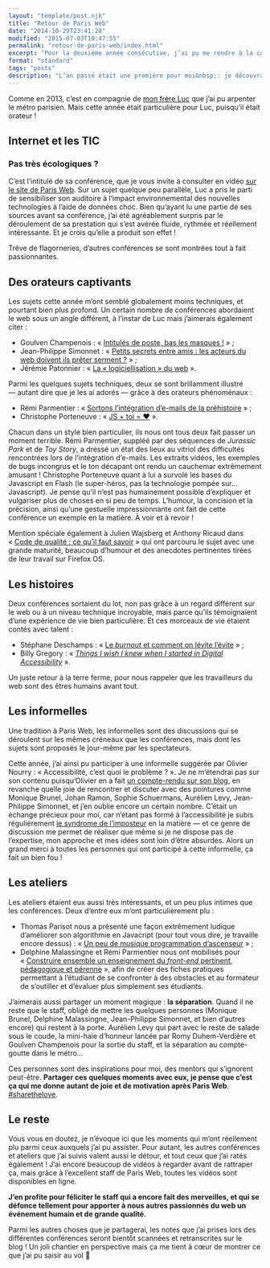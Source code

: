 ```yaml
---
layout: "template/post.njk"
title: "Retour de Paris Web"
date: "2014-10-29T23:41:28"
modified: "2015-07-03T10:47:55"
permalink: "retour-de-paris-web/index.html"
excerpt: "Pour la deuxième année consécutive, j’ai pu me rendre à la capitale pour assister à Paris Web. Et une nouvelle fois, ce fut un événement extrêmement enrichissant&nbsp;!"
format: "standard"
tags: "posts"
description: "L’an passé était une première pour moi&nbsp;: je découvrais les conférences, les atelier, les rencontres et discussions enflammées. Cette fois-ci, je n’étais plus le gamin qui ouvre ses cadeaux de Noël mais ça ne m’a pas empêché d’être émerveillé."
---
```

Comme en 2013, c’est en compagnie de [mon frère Luc](https://www.kloh.ch) que j’ai pu arpenter le métro parisien. Mais cette année était particulière pour Luc, puisqu’il était orateur&nbsp;!

## Internet et les TIC

### Pas très écologiques&nbsp;?

C’est l’intitulé de sa conférence, que je vous invite à consulter en vidéo [sur le site de Paris Web](https://www.paris-web.fr/2014/conferences/internet-et-les-tic-pas-tres-ecologique.php). Sur un sujet quelque peu parallèle, Luc a pris le parti de sensibiliser son auditoire à l’impact environnemental des nouvelles technologies à l’aide de données choc. Bien qu’ayant lu une partie de ses sources avant sa conférence, j’ai été agréablement surpris par le déroulement de sa prestation qui s’est avérée fluide, rythmée et réellement intéressante. Et je crois qu’elle a produit son effet&nbsp;!

Trêve de flagorneries, d’autres conférences se sont montrées tout à fait passionnantes.

## Des orateurs captivants

Les sujets cette année m’ont semblé globalement moins techniques, et pourtant bien plus profond. Un certain nombre de conférences abordaient le web sous un angle différent, à l’instar de Luc mais j’aimerais également citer&nbsp;:

* Goulven Champenois&nbsp;: «&nbsp;[Intitulés de poste, bas les masques&nbsp;!](https://www.paris-web.fr/2014/conferences/intitules-de-poste-bas-les-masques.php)&nbsp;»&nbsp;;
* Jean-Philippe Simonnet&nbsp;: «&nbsp;[Petits secrets entre amis&nbsp;: les acteurs du web doivent ils prêter serment&nbsp;?](https://www.paris-web.fr/2014/conferences/petits-secrets-entre-amis-les-acteurs-du-web-doivent-ils-preter-serment.php)&nbsp;»&nbsp;;
* Jérémie Patonnier&nbsp;: «&nbsp;[La «&nbsp;logiciellisation&nbsp;» du web](https://www.paris-web.fr/2014/conferences/sponsor-clever-age.php)&nbsp;».

Parmi les quelques sujets techniques, deux se sont brillamment illustré —&nbsp;autant dire que je les ai adorés&nbsp;— grâce à des orateurs phénoménaux&nbsp;:

* Rémi Parmentier&nbsp;: «&nbsp;[Sortons l’intégration d’e-mails de la préhistoire](https://www.paris-web.fr/2014/conferences/sortons-de-lenfer-de-lintegration-de-mails.php)&nbsp;»&nbsp;;
* Christophe Porteneuve&nbsp;: «&nbsp;[JS + toi = ♥](https://www.paris-web.fr/2014/conferences/js-plus-toi-egal-coeur.php)&nbsp;».

Chacun dans un style bien particulier, ils nous ont tous deux fait passer un moment terrible. Rémi Parmentier, suppléé par des séquences de _Jurassic Park_ et de _Toy Story_, a dressé un état des lieux au vitriol des difficultés rencontrées lors de l’intégration d’e-mails. Les extraits vidéos, les exemples de bugs incongrus et le ton décapant ont rendu un cauchemar extrêmement amusant&nbsp;! Christophe Porteneuve quant à lui a survolé les bases du Javascript en Flash (le super-héros, pas la technologie pompée sur… Javascript). Je pense qu’il n’est pas humainement possible d’expliquer et vulgariser plus de choses en si peu de temps. L’humour, la concision et la précision, ainsi qu’une gestuelle impressionnante ont fait de cette conférence un exemple en la matière. À voir et à revoir&nbsp;!

Mention spéciale également à Julien Wajsberg et Anthony Ricaud dans «&nbsp;[Code de qualité&nbsp;: ce qu’il faut savoir](https://www.paris-web.fr/2014/conferences/code-de-qualite-ce-quil-faut-savoir.php)&nbsp;» qui ont parcouru le sujet avec une grande maturité, beaucoup d’humour et des anecdotes pertinentes tirées de leur travail sur Firefox OS.

## Les histoires

Deux conférences sortaient du lot, non pas grâce à un regard différent sur le web ou à un niveau technique incroyable, mais parce qu’ils témoignaient d’une expérience de vie bien particulière. Et ces morceaux de vie étaient contés avec talent&nbsp;:

* Stéphane Deschamps&nbsp;: «&nbsp;[Le _burnout_ et comment on lévite l’évite](https://www.paris-web.fr/2014/conferences/le-burnout-et-comment-on-levite.php)&nbsp;»&nbsp;;
* Billy Gregory&nbsp;: «&nbsp;[_Things I wish I knew when I started in Digital Accessibility_](https://www.paris-web.fr/2014/conferences/things-i-wish-i-knew-when-i-started-in-digital-accessibility.php)&nbsp;».

Un juste retour à la terre ferme, pour nous rappeler que les travailleurs du web sont des êtres humains avant tout.

## Les informelles

Une tradition à Paris Web, les informelles sont des discussions qui se déroulent sur les mêmes créneaux que les conférences, mais dont les sujets sont proposés le jour-même par les spectateurs.

Cette année, j’ai ainsi pu participer à une informelle suggérée par Olivier Nourry&nbsp;: «&nbsp;Accessibilité, c’est quoi le problème&nbsp;?&nbsp;». Je ne m’étendrai pas sur son contenu puisqu’Olivier en a fait [un compte-rendu sur son blog](https://accessiblog.fr/2014/10/accessibilite-cest-quoi-le-probleme-retour-sur-mon-informelle-a-paris-web-2014/), en revanche quelle joie de rencontrer et discuter avec des pointures comme Monique Brunel, Johan Ramon, Sophie Schuermans, Aurélien Levy, Jean-Philippe Simonnet, et j’en oublie encore un certain nombre. C’était un échange précieux pour moi, car n’étant pas formé à l’accessibilité je subis régulièrement [le syndrome de l’imposteur](https://fr.wikipedia.org/wiki/Syndrome_de_l%27imposteur) en la matière —&nbsp;et ce genre de discussion me permet de réaliser que même si je ne dispose pas de l’expertise, mon approche et mes idées sont loin d’être absurdes. Alors un grand merci à toutes les personnes qui ont participé à cette informelle, ça fait un bien fou&nbsp;!

## Les ateliers

Les ateliers étaient eux aussi très intéressants, et un peu plus intimes que les conférences. Deux d’entre eux m’ont particulièrement plu&nbsp;:

* Thomas Parisot nous a présenté une façon extrêmement ludique d’améliorer son algorithmie en Javacript (pour tout vous dire, je travaille encore dessus)&nbsp;: «&nbsp;[Un peu de musique programmation d’ascenseur](https://www.paris-web.fr/2014/ateliers/un-peu-de-musique-programmation-dascenseur.php)&nbsp;»&nbsp;;
* Delphine Malassingne et Rémi Parmentier nous ont mobilisés pour «&nbsp;[Construire ensemble un enseignement du _front-end_ pertinent, pédagogique et pérenne](https://www.paris-web.fr/2014/ateliers/construire-ensemble-un-enseignement-du-front-end-pertinent-pedagogique-et-perenne.php)&nbsp;», afin de créer des fiches pratiques permettant à l’étudiant de se confronter à des obstacles et au formateur de s’outiller et d’évaluer plus simplement ses étudiants.

J’aimerais aussi partager un moment magique&nbsp;: **la séparation**. Quand il ne reste que le staff, obligé de mettre les quelques personnes (Monique Brunel, Delphine Malassingne, Jean-Philippe Simonnet, et bien d’autres encore) qui restent à la porte. Aurélien Levy qui part avec le reste de salade sous le coude, la mini-haie d’honneur lancée par Romy Duhem-Verdière et Goulven Champenois pour la sortie du staff, et la séparation au compte-goutte dans le métro…

Ces personnes sont des inspirations pour moi, des mentors qui s’ignorent peut-être. **Partager ces quelques moments avec eux, je pense que c’est ça qui me donne autant de joie et de motivation après Paris Web**. [#sharethelove](https://twitter.com/search?q=%23sharethelove%20%23parisweb&src=typd).

## Le reste

Vous vous en doutez, je n’évoque ici que les moments qui m’ont réellement plu parmi ceux auxquels j’ai pu assister. Pour autant, les autres conférences et ateliers que j’ai suivis valent aussi le détour, et tout ceux que j’ai ratés également&nbsp;! J’ai encore beaucoup de vidéos à regarder avant de rattraper ça, mais grâce à l’excellent staff de Paris Web, toutes les vidéos sont disponibles en ligne.

**J’en profite pour féliciter le staff qui a encore fait des merveilles, et qui se défonce tellement pour apporter à nous autres passionnés du web un événement humain et de grande qualité.**

Parmi les autres choses que je partagerai, les notes que j’ai prises lors des différentes conférences seront bientôt scannées et retranscrites sur le blog&nbsp;! Un joli chantier en perspective mais ça me tient à cœur de montrer ce que j’ai pu saisir au vol 🙂
